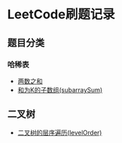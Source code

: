 # LeetCode刷题记录

## 题目分类

### 哈稀表

* [两数之和](/topic/HashTable/两数之和)
* [和为K的子数组(subarraySum)](/topic/HashTable/subarraySum)

## 二叉树

* [二叉树的层序遍历(levelOrder)](/topic/BinaryTree/levelOrder)
